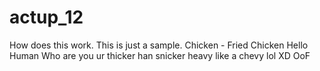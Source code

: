 # actup_12
How does this work.
This is just a sample.
Chicken - Fried Chicken
Hello Human
Who are you
ur thicker han snicker
heavy like a chevy
lol
XD
OoF
